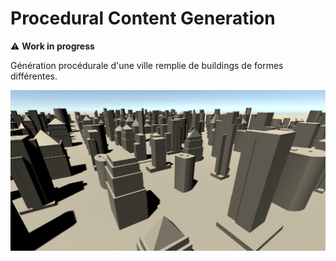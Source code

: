 # Procedural Content Generation

⚠ **Work in progress**

Génération procédurale d'une ville remplie de buildings de formes différentes.

![Capture](/Images/Capture.png)

